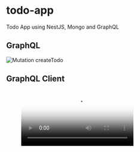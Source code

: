 # todo-app
Todo App using NestJS, Mongo and GraphQL

## GraphQL

![Mutation createTodo](https://raw.githubusercontent.com/jennndol/todo-app/master/static/create-todo.png "Mutation createTodo")

## GraphQL Client

<!-- blank line -->
<figure class="video_container">
  <video controls="true" allowfullscreen="true" poster="https://raw.githubusercontent.com/jennndol/todo-app/master/static/thumbnail.png">
    <source src="https://github.com/jennndol/todo-app/blob/master/static/video.mp4" type="video/mp4">
  </video>
</figure>
<!-- blank line -->
